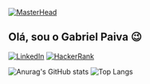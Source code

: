 [![MasterHead](https://lh3.googleusercontent.com/pw/AP1GczMijooQx6AR0g7T7wzHFiDOiqFhJHg-ASvUABv1OMGzd4MiJ4zstFleNp7H2WgFcMKI7q4e0Qyxia4BUgJiUx4br8fkmxOsoI0zXyYHJt_wPNzUZY5yssyMeeUnxp1YDGjrGEoSsfz__e31lzkiLPeA=w1500-h750-s-no-gm?authuser=0)](https://rishavchanda.io)
## Olá, sou o Gabriel Paiva 😉
[![LinkedIn](https://img.shields.io/badge/linkedin-%230077B5.svg?style=for-the-badge&logo=linkedin&logoColor=white)](www.linkedin.com/in/gabriel-ferreira-paiva) [![HackerRank](https://img.shields.io/badge/-Hackerrank-2EC866?style=for-the-badge&logo=HackerRank&logoColor=white)](https://www.hackerrank.com/profile/paivag1109)

![Anurag's GitHub stats](https://github-readme-stats.vercel.app/api?username=gabriel-paiva&show_icons=true&theme=dark) ![Top Langs](https://github-readme-stats.vercel.app/api/top-langs/?username=gabriel-paiva&layout=compact)
<!--
**gabriel-paiva/gabriel-paiva** is a ✨ _special_ ✨ repository because its `README.md` (this file) appears on your GitHub profile.

Here are some ideas to get you started:

- 🔭 I’m currently working on ...
- 🌱 I’m currently learning ...
- 👯 I’m looking to collaborate on ...
- 🤔 I’m looking for help with ...
- 💬 Ask me about ...
- 📫 How to reach me: ...
- 😄 Pronouns: ...
- ⚡ Fun fact: ...
-->
